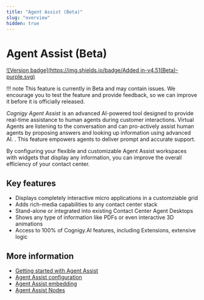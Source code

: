 ```yaml
---
title: "Agent Assist (Beta)"
slug: "overview"
hidden: true
---
```


# Agent Assist (Beta)

[![Version badge](https://img.shields.io/badge/Added in-v4.51(Beta)-purple.svg)](../release-notes/4.51.md)

!!! note
    This feature is currently in Beta and may contain issues. We encourage you to test the feature and provide feedback, so we can improve it before it is officially released.

_Cognigy Agent Assist_ is an advanced AI-powered tool designed to provide real-time assistance to human agents during customer interactions. Virtual Agents are listening to the conversation and can pro-actively assist human agents by proposing answers and looking up information using advanced AI. . This feature empowers agents to deliver prompt and accurate support.

By configuring your flexible and customizable Agent Assist workspaces with widgets that display any information, you can improve the overall efficiency of your contact center.

## Key features

- Displays completely interactive micro applications​ in a customziable grid
- Adds rich-media capabilities to any contact center stack​
- Stand-alone or integrated into existing Contact Center Agent Desktops​
- Shows any type of information like PDFs or even interactive 3D animations​
- Access to 100% of Cognigy.AI features, including Extensions, extensive logic​



## More information

- [Getting started with Agent Assist](getting-started.md)
- [Agent Assist configuration](configuration.md)
- [Agent Assist embedding](embedding.md)
- [Agent Assist Nodes](../ai/flow-nodes/agent-assist/overview.md)

